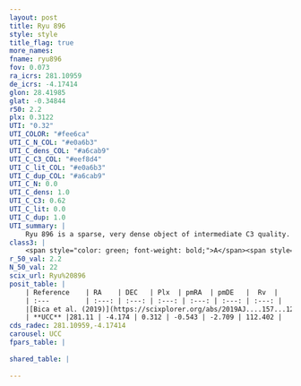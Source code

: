 ```yaml
---
layout: post
title: Ryu 896
style: style
title_flag: true
more_names: 
fname: ryu896
fov: 0.073
ra_icrs: 281.10959
de_icrs: -4.17414
glon: 28.41985
glat: -0.34844
r50: 2.2
plx: 0.3122
UTI: "0.32"
UTI_COLOR: "#fee6ca"
UTI_C_N_COL: "#e0a6b3"
UTI_C_dens_COL: "#a6cab9"
UTI_C_C3_COL: "#eef8d4"
UTI_C_lit_COL: "#e0a6b3"
UTI_C_dup_COL: "#a6cab9"
UTI_C_N: 0.0
UTI_C_dens: 1.0
UTI_C_C3: 0.62
UTI_C_lit: 0.0
UTI_C_dup: 1.0
UTI_summary: |
    Ryu 896 is a sparse, very dense object of intermediate C3 quality. It is rarely studied in the literature, with no articles listed in the last 6 years.<br><br><span style="color: #99180f; font-weight: bold;">Warning: </span>contains less than 25 stars with <i>P>0.5</i> estimated.
class3: |
    <span style="color: green; font-weight: bold;">A</span><span style="color: red; font-weight: bold;">C</span>
r_50_val: 2.2
N_50_val: 22
scix_url: Ryu%20896
posit_table: |
    | Reference    | RA    | DEC   | Plx  | pmRA  | pmDE   |  Rv  |
    | :---         | :---: | :---: | :---: | :---: | :---: | :---: |
    |[Bica et al. (2019)](https://scixplorer.org/abs/2019AJ....157...12B) | 281.111 | -4.175 | -- | -- | -- | -- |
    | **UCC** |281.11 | -4.174 | 0.312 | -0.543 | -2.709 | 112.402 | 
cds_radec: 281.10959,-4.17414
carousel: UCC
fpars_table: |
    
shared_table: |
    
---
```

